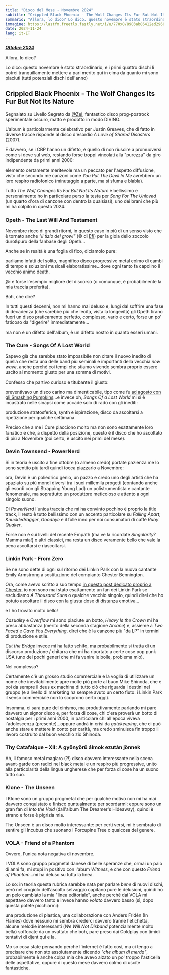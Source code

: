 ```yaml
---
title: "Disco del Mese - Novembre 2024"
subtitle: "Crippled Black Phoenix - The Wolf Changes Its Fur But Not Its Nature"
sommario: "Allora, lo dico? Lo dico. questo novembre è stato straordinario, e i primi quattro dischi li potrei tranquillamente mettere a pari merito qui in cima da quanto mi sono piaciuti (tutti potenziali dischi dell'anno)"
immagine: https://lastfm.freetls.fastly.net/i/u/770x0/8903ab86412ed29681073eaab28bf192.jpg#8903ab86412ed29681073eaab28bf192
date: 2024-11-24
lang: it-IT
---
```


[_**Ottobre 2024**_](/posts/ita/disco-del-mese-10-2024)

Allora, lo dico?

Lo dico: questo novembre è stato straordinario, e i primi quattro dischi li potrei tranquillamente mettere a pari merito qui in cima da quanto mi sono piaciuti (tutti potenziali dischi dell'anno)

##  Crippled Black Phoenix - The Wolf Changes Its Fur But Not Its Nature

Segnalato su Livello Segreto da [@Zel](https://livellosegreto.it/@Zel), fantastico disco prog-postrock sperimentale oscuro, matto e prodotto in modo DIVINO.

L'album è particolarmente celebrativo per Justin Greaves, che di fatto in diverse tracce risponde al disco d'esordio _A Love of Shared Disasters_ (2007).

E davvero, se i CBP hanno un difetto, è quello di non riuscire a promuoversi come si deve sul web, restando forse troppi vincolati alla "purezza" da giro indipendente da primi anni 2000: 

elemento certamente meritevole ma un peccato per l'aspetto diffusione, visto che secondo me canzoni come _You Put The Devil In Me_ avrebbero un loro respiro radiofonico (minutaggio a parte, ma si sfuma e blabla). 

Tutto _The Wolf Changes Its Fur But Not Its Nature_ è bellissimo e personalmente ho in particolare perso la testa per _Song For The Unloved_ (un quarto d'ora di canzone con dentro la qualsiasi), uno dei brani che più mi ha colpito in questo 2024.

### Opeth - The Last Will And Testament

Novembre ricco di grandi ritorni, in questo caso in più di un senso visto che è tornato anche _"il tizio del growl"_ (© di [Efi](https://retro.pizza/@lunarvesperia)) per la gioia dello zoccolo duro&puro della fanbase degli Opeth...

Anche se in realtà è una foglia di fico, diciamolo pure: 

parliamo infatti del solito, magnifico disco progressive metal colmo di cambi di tempo e soluzioni musicali elaboratissime...dove ogni tanto fa capolino il vecchio animo death. 

_§5_ è forse l'esempio migliore del discorso (o comunque, è probabilmente la mia traccia preferita). 

Boh, che dire? 

In tutti questi decenni, non mi hanno mai deluso e, lungi dal soffrire una fase di decadenza (che sarebbe più che lecita, vista la longevità) gli Opeth tirano fuori un disco praticamente perfetto, complesso, vario e certo, forse un po' faticoso da "digerire" immediatamente...

ma non è un difetto dell'album, è un difetto nostro in quanto esseri umani.

### The Cure - Songs Of A Lost World

Sapevo già che sarebbe stato impossibile non citare il nuovo inedito di quella che resta una delle band più seminali e importanti della vecchia _new wave_, anche perché coi tempi che stiamo vivendo sembra proprio essere uscito al momento giusto per una somma di motivi.

Confesso che partivo curioso e titubante il giusto: 

preventivavo un disco carino ma dimenticabile, tipo come fu [ad agosto con gli Smashing Pumpkins](/posts/ita/disco-del-mese-08-2024/)...e invece oh, _Songs Of a Lost World_ mi si è incastrato nelle sinapsi come accade solo di rado con gli inediti:

produzione stratosferica, synth e ispirazione, disco da ascoltarsi a ripetizione per qualche settimana.

Preciso che a me i Cure piacciono molto ma non sono esattamente loro fanatico e che, a dispetto della posizione, questo è il disco che ho ascoltato di più a Novembre (poi certo, è uscito nei primi del mese).

### Devin Townsend - PowerNerd 

Sì in teoria è uscito a fine ottobre (o almeno credo) portate pazienza me lo sono sentito più tardi quindi tocca piazzarlo a Novembre: 

ora, Devin è un poliedrico genio, un pazzo e credo uno degli artisti che ha spaziato su più mondi diversi tra i suoi millemila progetti (contando anche gli esordi con gli Strapping Young Lad) un polistrumentista e cantante fenomenale, ma soprattutto un produttore meticoloso e attento a ogni singolo suono. 

Di _PowerNerd_ l'unica traccia che mi ha convinto pochino è proprio la title track, il resto è tutto bellissimo con un accento particolare su _Falling Apart_, _Knuckledragger_, _Goodbye_ e il folle inno per noi consumatori di caffè _Ruby Quaker_.

Forse non è sui livelli del recente Empath (ma ve la ricordate _Singularity_? Mamma mia!) o altri classici, ma resta un disco veramente bello che vale la pena ascoltarsi e riascoltarsi.

### Linkin Park - From Zero

Se ne sono dette di ogni sul ritorno dei Linkin Park con la nuova cantante Emily Armstrong a sostituzione del compianto Chester Bennington. 

Ora, come avevo scritto a suo tempo [in questo post dedicato proprio a Chester](/posts/ita/chester-bennington/), io non sono mai stato esattamente un fan dei Linkin Park se escludiamo _A Thousand Suns_ o qualche vecchio singolo, quindi direi che ho potuto ascoltare il disco con la giusta dose di distanza emotiva...

e l'ho trovato molto bello! 

_Casuality_ e _Overflow_ mi sono piaciute un botto, _Heavy Is the Crown_ mi ha preso abbastanza (merito della seconda stagione _Arcane_) e, assieme a _Two Faced_ e _Gave You Everything_, direi che è la canzone più "da LP" in termini di produzione e stile. 

_Cut the Bridge_ invece mi ha fatto schifo, ma probabilmente si tratta di un discorso produzione / chitarra che mi ha riportato a certe cose pop punk USA (uno dei pochi generi che mi fa venire le bolle, problema mio).

Nel complesso? 

Certamente c'è un grosso studio commerciale e la voglia di utilizzare un nome che inevitabilmente apre molte più porte al buon Mike Shinoda, che è poi da sempre il deus ex machina di tutto ciò che riguarda i destini nel gruppo (e a livello di marketing ha sempre avuto un certo fiuto: i Linkin Park il senso commerciale non lo scoprono certo oggi).

Insomma, ci sarà pure del cinismo, ma produttivamente parlando mi pare davvero un signor disco e, per forza di cose, chi c'era proverà un botto di nostalgia per i primi anni 2000, in particolare chi all'epoca viveva l'adolescenza (presente)...oppure andrà in crisi da _gatekeeping_, che ci può anche stare e mettere in conto per carità, ma credo sminuisca fin troppo il lavoro costruito dal buon vecchio zio Shinoda. 

### Thy Catafalque – XII: A gyönyörū álmok ezután jönnek

Ah, il famoso metal magiaro (?!) disco davvero interessante nella scena avant-garde con radici nel black metal e un respiro più progressive, unito alla particolarità della lingua ungherese che per forza di cose ha un suono tutto suo.

### Klone - The Unseen

I Klone sono un gruppo progmetal che per qualche motivo non mi ha mai davvero conquistato e finisco puntualmente per scordarmi: eppure sono un gran fan di _Into the Void_ (dall'album The Dreamer's Hideaway), quindi è strano e forse è pigrizia mia.

The Unseen è un disco molto interessante: per certi versi, mi è sembrato di sentire gli Incubus che suonano i Porcupine Tree o qualcosa del genere.

### VOLA - Friend of a Phantom

Ovvero, l'unica nota negativa di novembre.

I VOLA sono gruppo progmetal danese di belle speranze che, ormai un paio di anni fa, mi stupì in positivo con l'abum _Witness_, e che con questo _Friend of Phantom_...mi ha deluso su tutta la linea.

Lo so: in teoria questa rubrica sarebbe nata per parlare _bene_ di nuovi dischi, però nel crogiolo dell'ascolto selvaggio capitano pure le delusioni, quindi ho un pelo cambiato la mia "linea editoriale", anche perché dai VOLA mi aspettavo davvero tanto e invece hanno _volato_ davvero basso (sì, dopo questa potete picchiarmi):

una produzione di plastica, una collaborazione con Anders Fridén (In Flames) dove nessuno mi sembra crederci davvero tranne l'etichetta, alcune melodie interessanti (_We Will Not Disband_ potenzialmente molto bella) soffocate da un ovattato che boh, pare preso dai Coldplay con timidi tentativi di djent qui e la.

Mo so cosa state pensando perché l'internet è fatto così, ma ci tengo a precisare che non sto assolutamente dicendo _"che album di merda"_, probabilmente è anche colpa mia che avevo alzato un po' troppo l'asticella delle aspettative, oppure di questo mese davvero colmo di uscite fantastiche.